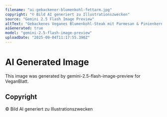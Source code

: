 ```yaml
---
filename: "ai-gebackener-blumenkohl-fettarm.jpg"
copyright: "© Bild AI generiert zu Illustrationszwecken"
source: "Gemini 2.5 Flash Image Preview"
altText: "Gebackenes Veganes Blumenkohl-Steak mit Parmesan & Pinienkernen"
aiGenerated: true
model: "gemini-2.5-flash-image-preview"
uploadDate: "2025-09-04T11:17:55.390Z"
---
```


# AI Generated Image

This image was generated by gemini-2.5-flash-image-preview for VeganBlatt.

## Copyright
© Bild AI generiert zu Illustrationszwecken
